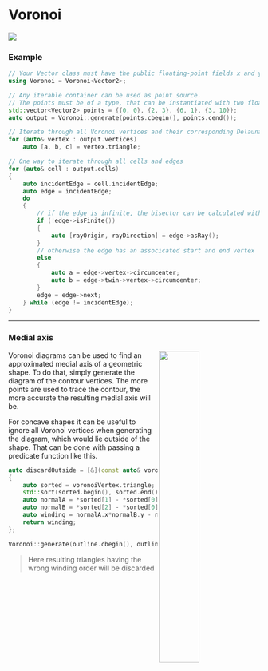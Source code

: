# Voronoi
<img src="../assets/voronoi_title.png">

### Example
```cpp
// Your Vector class must have the public floating-point fields x and y, that's the only requirement
using Voronoi = Voronoi<Vector2>;

// Any iterable container can be used as point source.
// The points must be of a type, that can be instantiated with two floats {x, y}
std::vector<Vector2> points = {{0, 0}, {2, 3}, {6, 1}, {3, 10}};
auto output = Voronoi::generate(points.cbegin(), points.cend());

// Iterate through all Voronoi vertices and their corresponding Delaunay triangle
for (auto& vertex : output.vertices)
    auto [a, b, c] = vertex.triangle;

// One way to iterate through all cells and edges
for (auto& cell : output.cells)
{
    auto incidentEdge = cell.incidentEdge;
    auto edge = incidentEdge;
    do
    {
        // if the edge is infinite, the bisector can be calculated with the two neighbouring sites
        if (!edge->isFinite())
        {
            auto [rayOrigin, rayDirection] = edge->asRay();
        }
        // otherwise the edge has an associcated start and end vertex
        else
        {
            auto a = edge->vertex->circumcenter;
            auto b = edge->twin->vertex->circumcenter;
        }
        edge = edge->next;
    } while (edge != incidentEdge);
}
```

---


### Medial axis 
<img src="../assets/medialaxis.png" width="40%" align="right">
Voronoi diagrams can be used to find an approximated medial axis of a geometric shape. To do that, simply generate the diagram of the contour vertices. The more points are used to trace the contour, the more accurate the resulting medial axis will be.

For concave shapes it can be useful to ignore all Voronoi vertices when generating the diagram, which would lie outside of the shape.
That can be done with passing a predicate function like this.
```cpp
auto discardOutside = [&](const auto& voronoiVertex)
{
    auto sorted = voronoiVertex.triangle;
    std::sort(sorted.begin(), sorted.end());
    auto normalA = *sorted[1] - *sorted[0];
    auto normalB = *sorted[2] - *sorted[0];
    auto winding = normalA.x*normalB.y - normalA.y*normalB.x >= 0;
    return winding;
};

Voronoi::generate(outline.cbegin(), outline.cend(), discardOutside);
```
> Here resulting triangles having the wrong winding order will be discarded 
